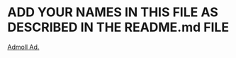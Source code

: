# ADD YOUR NAMES IN THIS FILE AS DESCRIBED IN THE README.md FILE

[Admoll Ad.](https://github.com/Howdy-admoll)

